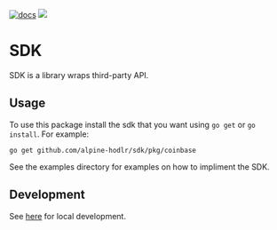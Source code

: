 [![docs](https://img.shields.io/static/v1?label=doc&message=reference&color=blue)](https://pkg.go.dev/github.com/alpine-hodler/sdk)
  <a href="https://goreportcard.com/report/github.com/alpine-hodler/sdk"><img src="https://goreportcard.com/badge/github.com/alpine-hodler/sdk"></a>


# SDK

SDK is a library wraps third-party API.

## Usage

To use this package install the sdk that you want using `go get` or `go install`.  For example:

```
go get github.com/alpine-hodlr/sdk/pkg/coinbase
```

See the examples directory for examples on how to impliment the SDK.

## Development

See [here](https://github.com/alpine-hodler/sdk/blob/main/docs/development.md#development) for local development.
